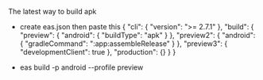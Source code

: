 The latest way to build apk 
* create eas.json then paste this
{
  "cli": {
    "version": ">= 2.7.1"
  },
  "build": {
    "preview": {
      "android": {
        "buildType": "apk"
      }
    },
    "preview2": {
      "android": {
        "gradleCommand": ":app:assembleRelease"
      }
    },
    "preview3": {
      "developmentClient": true
    },
    "production": {}
  }
}

* eas build -p android --profile preview
